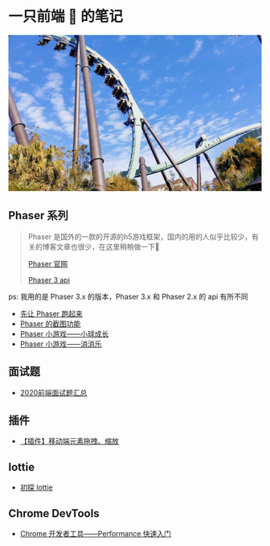 # 一只前端 🦍 的笔记

![title](title.jpg)

## Phaser 系列

> Phaser 是国外的一款的开源的h5游戏框架，国内的用的人似乎比较少，有关的博客文章也很少，在这里稍稍做一下📝
>
> [Phaser 官网](http://phaser.io/)
>
> [Phaser 3 api](https://photonstorm.github.io/phaser3-docs/index.html)

ps: 我用的是 Phaser 3.x 的版本，Phaser 3.x 和 Phaser 2.x 的 api 有所不同

- [先让 Phaser 跑起来](https://github.com/hewq/blog/blob/master/Phaser/helloworld.md)
- [Phaser 的截图功能](https://github.com/hewq/blog/blob/master/Phaser/snapshotarea.md)
- [Phaser 小游戏——小球成长](https://github.com/hewq/blog/blob/master/Phaser/growingCircle.md)
- [Phaser 小游戏——消消乐](https://github.com/hewq/blog/blob/master/Phaser/dragandmatch.md)

## 面试题

- [2020前端面试题汇总](https://github.com/hewq/blog/blob/master/interview/interview2020.md)

## 插件

- [【插件】移动端元素拖拽、缩放](https://github.com/hewq/blog/blob/master/javascript/%E3%80%90%E6%8F%92%E4%BB%B6%E3%80%91%E7%A7%BB%E5%8A%A8%E7%AB%AF%E5%85%83%E7%B4%A0%E6%8B%96%E6%8B%BD%E3%80%81%E7%BC%A9%E6%94%BE.md)

## lottie

- [初探 lottie](https://github.com/hewq/blog/blob/master/javascript/%E5%88%9D%E6%8E%A2Lottie.md)

## Chrome DevTools

- [Chrome 开发者工具——Performance 快速入门](https://github.com/hewq/blog/blob/master/devtools/performance_start.md)
